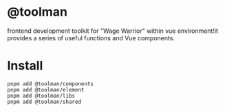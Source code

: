 # @toolman

frontend development toolkit for "Wage Warrior" within vue environment!it provides a series of useful functions and Vue components.

# Install

```shell
pnpm add @toolman/components
pnpm add @toolman/element
pnpm add @toolman/libs
pnpm add @toolman/shared
```